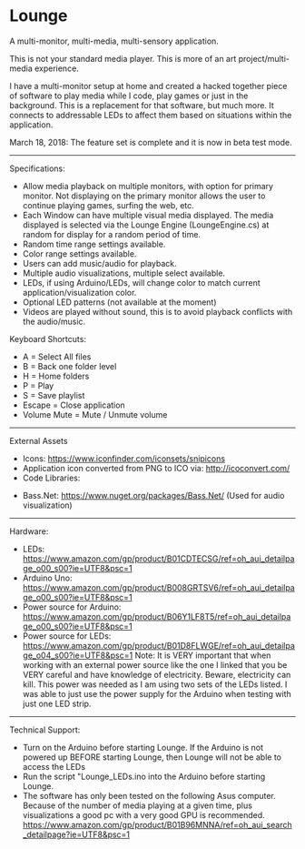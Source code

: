 # Lounge
A multi-monitor, multi-media, multi-sensory application.

This is not your standard media player.  This is more of an art project/multi-media experience.

I have a multi-monitor setup at home and created a hacked together piece of software to play media while I code, play games or just in the background.  This is a replacement for that software, but much more.  It connects to addressable LEDs to affect them based on situations within the application.

March 18, 2018: The feature set is complete and it is now in beta test mode.

------------------------------------------------
Specifications:
* Allow media playback on multiple monitors, with option for primary monitor.  Not displaying on the primary monitor allows the user to continue playing games, surfing the web, etc.
* Each Window can have multiple visual media displayed.  The media displayed is selected via the Lounge Engine (LoungeEngine.cs) at random for display for a random period of time.
* Random time range settings available.
* Color range settings available.
* Users can add music/audio for playback.
* Multiple audio visualizations, multiple select available.
* LEDs, if using Arduino/LEDs, will change color to match current application/visualization color.
* Optional LED patterns (not available at the moment)
* Videos are played without sound, this is to avoid playback conflicts with the audio/music.

Keyboard Shortcuts:
* A = Select All files
* B = Back one folder level
* H = Home folders
* P = Play
* S = Save playlist
* Escape = Close application
* Volume Mute = Mute / Unmute volume

------------------------------------------------
External Assets
* Icons: https://www.iconfinder.com/iconsets/snipicons
* Application icon converted from PNG to ICO via: http://icoconvert.com/
* Code Libraries:
 - Bass.Net:  https://www.nuget.org/packages/Bass.Net/  (Used for audio visualization)

------------------------------------------------
Hardware: 
 - LEDs: https://www.amazon.com/gp/product/B01CDTECSG/ref=oh_aui_detailpage_o00_s00?ie=UTF8&psc=1
 - Arduino Uno: https://www.amazon.com/gp/product/B008GRTSV6/ref=oh_aui_detailpage_o00_s00?ie=UTF8&psc=1
 - Power source for Arduino: https://www.amazon.com/gp/product/B06Y1LF8T5/ref=oh_aui_detailpage_o00_s00?ie=UTF8&psc=1   
 - Power source for LEDs: https://www.amazon.com/gp/product/B01D8FLWGE/ref=oh_aui_detailpage_o04_s00?ie=UTF8&psc=1
Note: It is VERY important that when working with an external power source like the one I linked that you be VERY careful and have knowledge of electricity.  Beware, electricity can kill.   This power was needed as I am using two sets of the LEDs listed.  I was able to just use the power supply for the Arduino when testing with just one LED strip.

------------------------------------------------
Technical Support:
* Turn on the Arduino before starting Lounge. If the Arduino is not powered up BEFORE starting Lounge, then Lounge will not be able to access the LEDs
* Run the script "Lounge_LEDs.ino into the Arduino before starting Lounge.
* The software has only been tested on the following Asus computer.  Because of the number of media playing at a given time, plus visualizations a good pc with a very good GPU is recommended.   https://www.amazon.com/gp/product/B01B96MNNA/ref=oh_aui_search_detailpage?ie=UTF8&psc=1
